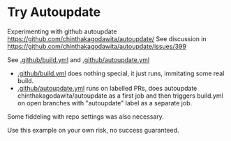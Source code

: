 # Try Autoupdate
Experimenting with github autoupdate https://github.com/chinthakagodawita/autoupdate/
See discussion in https://github.com/chinthakagodawita/autoupdate/issues/399

See [.github/build.yml](.github/build.yml) and [.github/autoupdate.yml](.github/autoupdate.yml)

- [.github/build.yml](.github/build.yml) does nothing special, it just runs, immitating some real build.
- [.github/autoupdate.yml](.github/autoupdate.yml) runs on labelled PRs, does autoupdate chinthakagodawita/autoupdate as a first job and then triggers build.yml on open branches with "autoupdate" label as a separate job.

Some fiddeling with repo settings was also necessary.

Use this example on your own risk, no success guaranteed.
